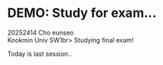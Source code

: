 # DEMO: Study for exam...
20252414    Cho eunseo<br>
Kookmin Univ    SW1br>
Studying final exam!

Today is last session..
